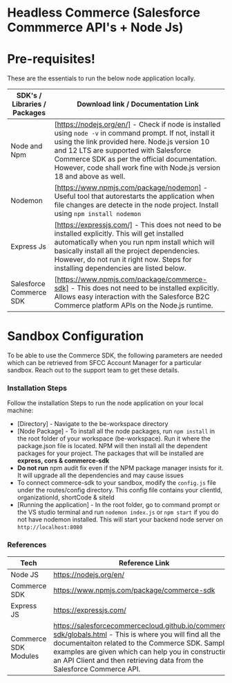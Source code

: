 # Headless Commerce (Salesforce Commmerce API's + Node Js)

# Pre-requisites!

These are the essentials to run the below node application locally.

| SDK's / Libraries / Packages | Download link / Documentation Link |
| ------ | ------ |
| Node and Npm  | [https://nodejs.org/en/] - Check if node is installed using  ```node -v``` in command prompt. If not, install it using the link provided here. Node.js version 10 and 12 LTS are supported with Salesforce Commerce SDK as per the official documentation. However, code shall work fine with Node.js version 18 and above as well. |
| Nodemon | [https://www.npmjs.com/package/nodemon] - Useful tool that autorestarts the application when file changes are detecte in the node project. Install using ```npm install nodemon``` |
| Express Js | [https://expressjs.com/] - This does not need to be installed explicitly. This will get installed automatically when you run npm install which will basically install all the project dependencies. However, do not run it right now. Steps for installing dependencies are listed below. |
| Salesforce Commerce SDK | [https://www.npmjs.com/package/commerce-sdk] - This does not need to be installed explicitly. Allows easy interaction with the Salesforce B2C Commerce platform APIs on the Node.js runtime. |

# Sandbox Configuration
To be able to use the Commerce SDK, the following parameters are needed which can be retrieved from SFCC Account Manager for a particular sandbox. Reach out to the support team to get these details.


### Installation Steps

Follow the installation Steps to run the node application on your local machine:

* [Directory] - Navigate to the be-workspace directory
* [Node Package] - To install all the node packages, run ```npm install``` in the root folder of your workspace (be-workspace). Run it where the package.json file is located. NPM will then install all the dependent packages for your project. The packages that will be installed are **express, cors & commerce-sdk**
* **Do not run** npm audit fix even if the NPM package manager insists for it. It will upgrade all the dependencies and may cause issues
* To connect commerce-sdk to your sandbox, modify the `config.js` file under the routes/config directory. This config file contains your clientId, organizationId, shortCode & siteId
* [Running the application] - In the root folder, go to command prompt or the VS studio terminal and run ```nodemon index.js``` or ```npm start``` if you do not have nodemon installed. This will start your backend node server on `http://localhost:8080`

### References

| Tech | Reference Link |
| ------ | ------ |
| Node JS | https://nodejs.org/en/ |
| Commerce SDK | https://www.npmjs.com/package/commerce-sdk |
| Express JS | https://expressjs.com/ |
| Commerce SDK Modules | https://salesforcecommercecloud.github.io/commerce-sdk/globals.html - This is where you will find all the documentaiton related to the Commerce SDK. Sample examples are given which can help you in constructing an API Client and then retrieving data from the Salesforce Commerce API. |
